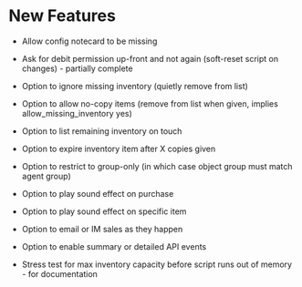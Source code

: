 # New Features #

* Allow config notecard to be missing
* Ask for debit permission up-front and not again (soft-reset script on changes) - partially complete

* Option to ignore missing inventory (quietly remove from list)
* Option to allow no-copy items (remove from list when given, implies allow_missing_inventory yes)
* Option to list remaining inventory on touch
* Option to expire inventory item after X copies given

* Option to restrict to group-only (in which case object group must match agent group)
* Option to play sound effect on purchase
* Option to play sound effect on specific item
* Option to email or IM sales as they happen
* Option to enable summary or detailed API events
* Stress test for max inventory capacity before script runs out of memory - for documentation
